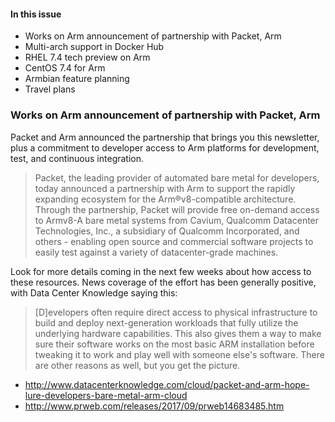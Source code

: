 #### In this issue

* Works on Arm announcement of partnership with Packet, Arm 
* Multi-arch support in Docker Hub
* RHEL 7.4 tech preview on Arm
* CentOS 7.4 for Arm
* Armbian feature planning
* Travel plans

### Works on Arm announcement of partnership with Packet, Arm 

Packet and Arm announced the partnership that brings you this newsletter,
plus a commitment to developer access to Arm platforms for development,
test, and continuous integration.

> Packet, the leading provider of automated bare metal for developers, 
today announced a partnership with Arm to support the rapidly expanding 
ecosystem for the Arm®v8-compatible architecture. Through the partnership, 
Packet will provide free on-demand access to Armv8-A bare metal systems from 
Cavium, Qualcomm Datacenter Technologies, Inc., a subsidiary of 
Qualcomm Incorporated, and others - enabling open source and commercial 
software projects to easily test against a variety of datacenter-grade machines.

Look for more details coming in the next few weeks about how access to these resources.
News coverage of the effort has been generally positive, with Data Center Knowledge
saying this:

>  [D]evelopers often require direct access to physical infrastructure to 
build and deploy next-generation workloads that fully utilize the underlying 
hardware capabilities. This also gives them a way to make sure their software 
works on the most basic ARM installation before tweaking it to work and play 
well with someone else's software. There are other reasons as well, but you get the picture.

* http://www.datacenterknowledge.com/cloud/packet-and-arm-hope-lure-developers-bare-metal-arm-cloud
* http://www.prweb.com/releases/2017/09/prweb14683485.htm
